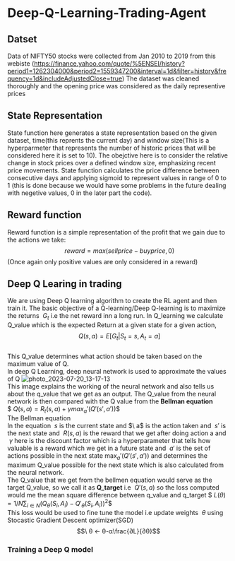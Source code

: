 # Deep-Q-Learning-Trading-Agent
## Datset
Data of NIFTY50 stocks were collected from Jan 2010 to 2019 from this webiste (https://finance.yahoo.com/quote/%5ENSEI/history?period1=1262304000&period2=1559347200&interval=1d&filter=history&frequency=1d&includeAdjustedClose=true) The dataset was cleaned thoroughly and the opening price was considered as the daily representive prices 
## State Representation 
State function here generates a state representation based on the given dataset, time(this reprents the current day) and window size(This is a hyperparmeter that represents the number of historic prices that will be considered here it is set to 10). The obejctive here is to consider the relative change in stock prices over a defined window size, emphasizing recent price movements. State function calculates the price difference between consecutive days and applying sigmoid to represent values in range of 0 to 1 (this is done because we would have some problems in the future dealing with negetive values, 0 in the later part the code).
## Reward function
Reward function is a simple representation of the profit that we gain due to the actions we take:
$$\ reward=max(sellprice-buyprice,0)$$
(Once again only positive values are only considered in a reward)
## Deep Q Learing in trading
We are using Deep Q learning algorithm to create the RL agent and then train it. The basic objective of a Q-learning/Deep Q-learning  is to maximize the returns $\ G_t$ i.e the net reward inn a long run. In Q_learning we calculate Q_value which is the expected Return at a given state for a given action,
$$\ Q(s,a) = E[G_t|S_t=s,A_t=a] $$ <br>
This Q_value determines what action should be taken based on the maximum value of Q.<br>
In deep Q Learning, deep neural network is used to approximate the values of Q
![photo_2023-07-20_13-17-13](https://github.com/rakshith-2100/Deep-Q-Learning-Trading-Agent/assets/99346822/d609477e-a4a5-4192-8dc3-fc07cac04307) <br>
This image explains the working of the neural network and also tells us about the q_value that we get as an output.
The Q_value from the neural network is then compared with the Q value from the **Bellman equation**<br>
$$\ Q(s,a)=R_t(s,a)+γmax_a'(Q'(s',a')) \$$ <br>
The Bellman equation <br>
In the equation $\ s$ is the current state and $\ a\$ is the action taken and $\ s'$ is the next state and $\ R(s,a)$ is the reward that we get after doing action a and $\ γ$ here is the discount factor which is a hyperparameter that tells how valuable is a reward which we get in a future state and $\ a'$ is the set of actions possible in the next state $\max_a'(Q'(s',a'))$ and  determines the maximum Q_value possible for the next state which is also calculated from the neural network.<br>
The Q_value that we get from the bellmen equation would serve as the target Q_value, so we call it as **Q_target** i.e $\ Q'(s,a)$  so the loss computed would me the mean square difference between q_value and q_target 
$$\ L(θ)=1/N\sum_{i∈N}(Q_θ(S_i,A_i)-Q'_θ(S_i,A_i))^2\$$ <br>
This loss would be used to fine tune the model i.e update weights $\ θ$ using Stocastic Gradient Descent optimizer(SGD)
$$\ θ <- θ-α\frac{∂L}{∂θ}$$
### Training a Deep Q model
